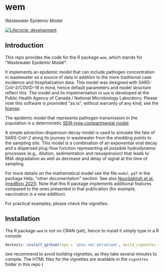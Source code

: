 # wem
Wastewater Epidemic Model



[![Lifecycle:
development](https://img.shields.io/badge/lifecycle-experimental-orange.svg)](https://lifecycle.r-lib.org/articles/stages.html#experimental-1)


## Introduction 

This repo provides the code for the R package `wem`, which stands for "Wastewater Epidemic Model". 

It implements an epidemic model that can include pathogen concentration in wastewater as a source of data in addition to the more traditional case incidence and hospitalization data. This model was designed with SARS-CoV-2/COVID-19 in mind, hence default parameters and model structure reflect this. The model and its implementation in `wem` is developed at the Public Health Agency of Canada / National Microbiology Laboratory. Please note this software is provivded "as is", without warranty of any kind; see the [license](LICENSE).

The epidemic model that represents pathogen transmission in the population is a deterministic [SEIR-type compartmental model](https://en.wikipedia.org/wiki/Compartmental_models_in_epidemiology). 

A simple advection-dispersion-decay model is used to simulate the fate of SARS-CoV-2
along its journey in wastewater from the shedding points to the sampling site. 
This model is a combination of an exponential viral decay and a dispersed plug-flow function representing all possible hydrodynamic processes (e.g., dilution, sedimentation and
resuspension) that leads to RNA degradation as well as decrease and delay of signal at the time of sampling.

For more details on the mathematical model see the file `model.pdf` in the package Help, "other documentation" section. See also [Nourbakhsh et al. (medRxiv 2021)](https://www.medrxiv.org/content/10.1101/2021.07.19.21260773v1). Note that this R package implements additional features compared to the ones presented in that publication (for example, vaccination is a new addition).

For practical examples, please check the vignettes.

## Installation

The R package `wem` is not on CRAN (yet), hence to install it simply type in a R console:

``` r
devtools::install_github(repo = 'phac-nml-phrsd/wem', build_vignettes = FALSE)
```

(we recommend to avoid building vignettes, as they take several minutes to compile. The HTML files for the vignettes are available in the `vignettes` folder in this repo )
